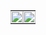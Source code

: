 <div align="center">
  <table style="border: none; border-collapse: collapse; background: none; margin: 0 auto;">
    <tr style="border: none; background: none;">
      <td style="border: none; padding: 0; background: none;" width="50%">
        <img width="100%" src="https://github-readme-stats.vercel.app/api?username=rplstr&show_icons=true&theme=dark&hide_border=true&count_private=true&bg_color=00000000"/>
      </td>
      <td style="border: none; padding: 0; background: none;" width="50%">
        <img width="100%" src="https://github-readme-stats.vercel.app/api/top-langs/?username=rplstr&layout=compact&theme=dark&hide_border=true&bg_color=00000000"/>
      </td>
    </tr>
  </table>
</div>

